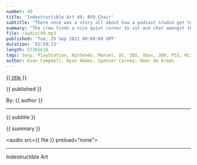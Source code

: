 ```yaml
---
number: 49
title: 'Indestructible Art 49: BYO Chair'
subtitle: "There once was a story all about how a podcast studio got turned all upside down."
summary: "The crew finds a nice quiet corner to sit and chat amongst the deconstruction of IA home base. Ryan and Spencer hope that Uncanny X-Force continues its strong run into Marvel NOW. Evan is saddened by the retirement of the Bioware Doctors, but is buoyed by Nintendo's adoption of the Unity Framework. Spencer talks numbers on canceling books and the responsibility of the news sites have when reporting them. News of the new even slimmer PS3 comes just in time to save Omar from a dying PS3 BigBoy. Spencer and Omar argue with Ryan on the worth of DC's Frankenstein Agent of SHADE. The group talks Picks of the Week and the lack of Listener Questions."
file: /audio/49.mp3
published: 'Tue, 25 Sep 2012 00:00:00 GMT'
duration: '01:59:23'
length: 57365616
tags: Sony, PlayStation, Nintendo, Marvel, DC, 3DS, Xbox, 360, PS3, Wii, PSN, XBLA, Video Games, Comics, Games, Indestructible Art, FTL, 10000000, WiiU, Bioware, Borderlands 2, Uncanny X-Force, Spider-Man, Rucka, Lemire, Frankenstein, Marvel Now, Unity
author: Evan Campbell, Ryan Adams, Spencer Carney, Omar de Armas
---
```


<a href="../episodes/{{ number }}.html" class='postTitleLink'><p class='postTitle'>{{ title }}</p></a>
<p class='postPublished'>{{ published }}</p>
<p class='postAuthor'>By: {{ author }}</p>
<hr>
{{ subtitle }}  
  
{{ summary }}  

<audio src={{ file }} preload="none"></audio>

- - -
Indestructible Art